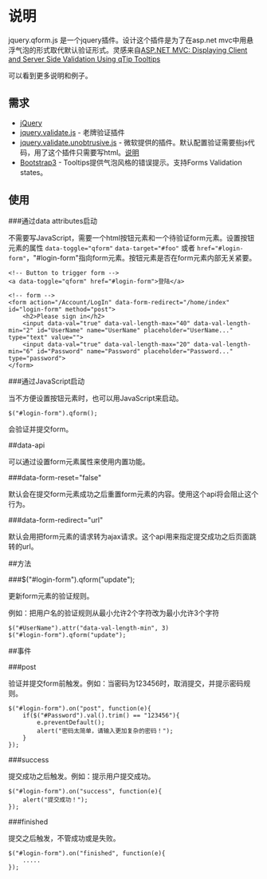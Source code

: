 # 说明

jquery.qform.js 是一个jquery插件。设计这个插件是为了在asp.net mvc中用悬浮气泡的形式取代默认验证形式。灵感来自[ASP.NET MVC: Displaying Client and Server Side Validation Using qTip Tooltips](http://nickstips.wordpress.com/2011/08/18/asp-net-mvc-displaying-client-and-server-side-validation-using-qtip-tooltips/)

[]() 可以看到更多说明和例子。

## 需求
 - [jQuery](http://jquery.com/)
 - [jquery.validate.js](http://jqueryvalidation.org/) - 老牌验证插件
 - [jquery.validate.unobtrusive.js](http://www.nuget.org/packages/Microsoft.jQuery.Unobtrusive.Validation/) - 微软提供的插件。默认配置验证需要些js代码，用了这个插件只需要写html。[说明](http://kb.cnblogs.com/page/80652/)
 - [Bootstrap3](http://getbootstrap.com/) - Tooltips提供气泡风格的错误提示。支持Forms Validation states。

## 使用

###通过data attributes启动

不需要写JavaScript，需要一个html按钮元素和一个待验证form元素。设置按钮元素的属性 `data-toggle="qform"` `data-target="#foo"` 或者 `href="#login-form"`，"#login-form"指向form元素。按钮元素是否在form元素内部无关紧要。

    <!-- Button to trigger form -->
    <a data-toggle="qform" href="#login-form">登陆</a>

    <!-- form -->
    <form action="/Account/LogIn" data-form-redirect="/home/index" id="login-form" method="post">        
        <h2>Please sign in</h2>
        <input data-val="true" data-val-length-max="40" data-val-length-min="2" id="UserName" name="UserName" placeholder="UserName..." type="text" value="">
        <input data-val="true" data-val-length-max="20" data-val-length-min="6" id="Password" name="Password" placeholder="Password..." type="password">
    </form>

###通过JavaScript启动

当不方便设置按钮元素时，也可以用JavaScript来启动。

    $("#login-form").qform();

会验证并提交form。

##data-api

可以通过设置form元素属性来使用内置功能。

###data-form-reset="false"

默认会在提交form元素成功之后重置form元素的内容。使用这个api将会阻止这个行为。

###data-form-redirect="url"

默认会用把form元素的请求转为ajax请求。这个api用来指定提交成功之后页面跳转的url。

##方法

###$("#login-form").qform("update");

更新form元素的验证规则。

例如：把用户名的验证规则从最小允许2个字符改为最小允许3个字符

    $("#UserName").attr("data-val-length-min", 3)
    $("#login-form").qform("update");

##事件

###post

验证并提交form前触发。例如：当密码为123456时，取消提交，并提示密码规则。

    $("#login-form").on("post", function(e){
        if($("#Password").val().trim() == "123456"){
            e.preventDefault();
            alert("密码太简单，请输入更加复杂的密码！");
        }
    });

###success

提交成功之后触发。例如：提示用户提交成功。

    $("#login-form").on("success", function(e){
        alert("提交成功！");		
    });

###finished

提交之后触发，不管成功或是失败。

    $("#login-form").on("finished", function(e){
        .....
    });
